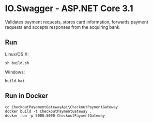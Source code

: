 # IO.Swagger - ASP.NET Core 3.1

Validates payment requests, stores card information, forwards payment requests and accepts responses from the acquiring bank.

## Run

Linux/OS X:

```
sh build.sh
```

Windows:

```
build.bat
```

## Run in Docker

```
cd CheckoutPayementGatewayApi\CheckoutPaymentGateway
docker build -t CheckoutPaymentGateway .
docker run -p 5000:5000 CheckoutPaymentGateway
```
